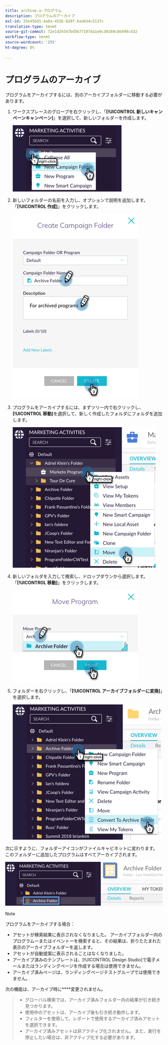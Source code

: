 ```yaml
---
title: archive-a-プログラム
description: プログラムのアーカイブ
exl-id: 35e456d1-4a0a-4526-828f-bad434c5137c
translation-type: tm+mt
source-git-commit: 72e1d29347bd5b77107da1e9c30169cb6490c432
workflow-type: tm+mt
source-wordcount: '255'
ht-degree: 0%

---
```


# プログラムのアーカイブ

プログラムをアーカイブするには、別のアーカイブフォルダーに移動する必要があります。

1. ワークスプレースのグローブを右クリックし、「**[!UICONTROL 新しいキャンペーンキャンペーン]**」を選択して、新しいフォルダーを作成します。

   ![イメージ1](/help/sky/assets/programs/archive-a-program/archive-a-program-1.png)

1. 新しいフォルダーの名前を入力し、オプションで説明を追加します。 「**[!UICONTROL 作成]**」をクリックします。

   ![イメージ2](/help/sky/assets/programs/archive-a-program/archive-a-program-2.png)

1. プログラムをアーカイブするには、まずツリー内で右クリックし、**[!UICONTROL 移動]**&#x200B;を選択して、新しく作成したフォルダにフォルダを追加します。

   ![イメージ3](/help/sky/assets/programs/archive-a-program/archive-a-program-3.png)

1. 新しいフォルダを入力して検索し、ドロップダウンから選択します。 「**[!UICONTROL 移動]**」をクリックします。

   ![画像4](/help/sky/assets/programs/archive-a-program/archive-a-program-4.png)

1. フォルダーを右クリックし、「**[!UICONTROL アーカイブフォルダーに変換]**」を選択します。

   ![画像5](/help/sky/assets/programs/archive-a-program/archive-a-program-5.png)

次に示すように、フォルダーアイコンがファイルキャビネットに変わります。 このフォルダーに追加したプログラムはすべてアーカイブされます。

![画像6](/help/sky/assets/programs/archive-a-program/archive-a-program-6.png)

>[!NOTE]
>
>プログラムをアーカイブする場合：
>
>* アセットが検索結果に表示されなくなりました。 アーカイブフォルダー内のプログラムーまたはイベントーを検索すると、その結果は、折りたたまれた表示のアーカイブフォルダーを返します。
>* アセットが自動提案に表示されることはなくなりました。
>* アーカイブ済みのテンプレートは、[!UICONTROL Design Studio]で電子メールまたはランディングページを作成する場合は使用できません。
>* アーカイブ済みページは、ランディングページテストグループでは使用できません。

>
>
次の機能は、アーカイブ時に&#x200B;****&#x200B;変更されません。
>
>* グローバル検索では、アーカイブ済みフォルダー内の結果が引き続き見つかります。
>* 使用中のアセットは、アーカイブ後も引き続き動作します。
>* フィルターを使用して、レポートで使用するアーカイブ済みアセットを選択できます。
>* アーカイブ済みアセットは非アクティブ化されません。 また、実行を停止したい場合は、非アクティブ化する必要があります。

